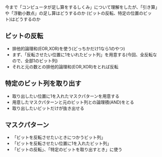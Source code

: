 今まで「コンピュータが足し算をするしくみ」について理解をしたが、「引き算」や「浮動小数点」の足し算はどうするのか
(ビットの反転、特定の位置のビット)はどうするのか


## ビットの反転
- 排他的論理和(EOR,XOR)を使う(どっちかだけ1なら1のやつ)
- まず、「反転させたい位置に1をいれたビット列」を用意する(今回、全反転なので、全部1のビット列)
- それと元の数との排他的論理和(EOR,XOR)をとれば反転

## 特定のビット列を取り出す
- 取り出したい位置に1を入れたマスクパターンを用意する
- 用意したマスクパターンと元のビット列との論理積(AND)をとる
- 取り出したいビットだけが抜き出せる


## マスクパターン
- 「ビットを反転させたいときにつかうビット列」
- 「ビットを反転させたい位置に1を入れたビット列」
- 「ビットの反転」、「特定のビットを取り出すとき」に使う
